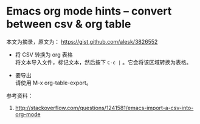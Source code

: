 # Emacs org mode hints – convert between csv & org table


本文为摘录，原文为： https://gist.github.com/alesk/3826552

-   将 CSV 转换为 org 表格 <br />
    将文本导入文件，标记文本，然后按下 `C-c |` 。它会将该区域转换为表格。

-   要导出 <br />
    请使用 M-x org-table-export。

参考资料：

1.  <http://stackoverflow.com/questions/1241581/emacs-import-a-csv-into-org-mode>

